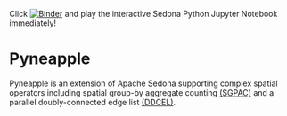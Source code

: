 Click [![Binder](https://mybinder.org/badge_logo.svg)](https://mybinder.org/v2/gh/apache/sedona/HEAD?filepath=binder) and play the interactive Sedona Python Jupyter Notebook immediately!

# Pyneapple

Pyneapple is an extension of Apache Sedona supporting complex spatial operators
including spatial group-by aggregate counting [(SGPAC)](https://github.com/laila-abdelhafeez/pyneapple/blob/master/binder/SGPAC.ipynb) and a parallel doubly-connected edge list [(DDCEL)](https://github.com/laila-abdelhafeez/pyneapple/blob/master/binder/DDCEL.ipynb).
